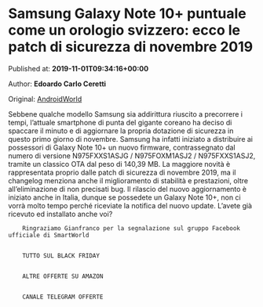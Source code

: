 
# Samsung Galaxy Note 10+ puntuale come un orologio svizzero: ecco le patch di sicurezza di novembre 2019

Published at: **2019-11-01T09:34:16+00:00**

Author: **Edoardo Carlo Ceretti**

Original: [AndroidWorld](https://www.androidworld.it/2019/11/01/galaxy-note-10-plus-patch-sicurezza-novembre-2019-677387/)

Sebbene qualche modello Samsung sia addirittura riuscito a precorrere i tempi, l’attuale smartphone di punta del gigante coreano ha deciso di spaccare il minuto e di aggiornare la propria dotazione di sicurezza in questo primo giorno di novembre.
Samsung ha infatti iniziato a distribuire ai possessori di Galaxy Note 10+ un nuovo firmware, contrassegnato dal numero di versione N975FXXS1ASJG / N975FOXM1ASJ2 / N975FXXS1ASJ2, tramite un classico OTA dal peso di 140,39 MB. La maggiore novità è rappresentata proprio dalle patch di sicurezza di novembre 2019, ma il changelog menziona anche il miglioramento di stabilità e prestazioni, oltre all’eliminazione di non precisati bug.
Il rilascio del nuovo aggiornamento è iniziato anche in Italia, dunque se possedete un Galaxy Note 10+, non ci vorrà molto tempo perché riceviate la notifica del nuovo update. L’avete già ricevuto ed installato anche voi?

        Ringraziamo Gianfranco per la segnalazione sul gruppo Facebook ufficiale di SmartWorld
      

        TUTTO SUL BLACK FRIDAY
      

        ALTRE OFFERTE SU AMAZON
      

        CANALE TELEGRAM OFFERTE
      
